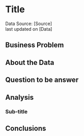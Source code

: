 <h1>Title</h1> 
Data Source: [Source]
<br>last updated on [Data]
<h2>Business Problem</h2>
<h2>About the Data</h2>
<h2>Question to be answer</h2>
<h2>Analysis</h2>
<h3>Sub-title</h3>



<h2>Conclusions</h2>



